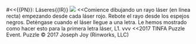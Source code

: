#<<{{PN}}: Láseres{{IR}}
![](data/ES/lasers/lasers-{{IN}}.png)
<<Comience dibujando un rayo láser (en línea recta) empezando desde cada láser rojo. Rebote el rayo desde los espejos negros.  Deténgase  cuando el láser llegue a una letra. Le hemos mostrado como hacer esto para la primera letra láser, L1.
vvv
<<2017 TINFA Puzzle Event. Puzzle © 2017 Joseph Joy (Rinworks, LLC)
